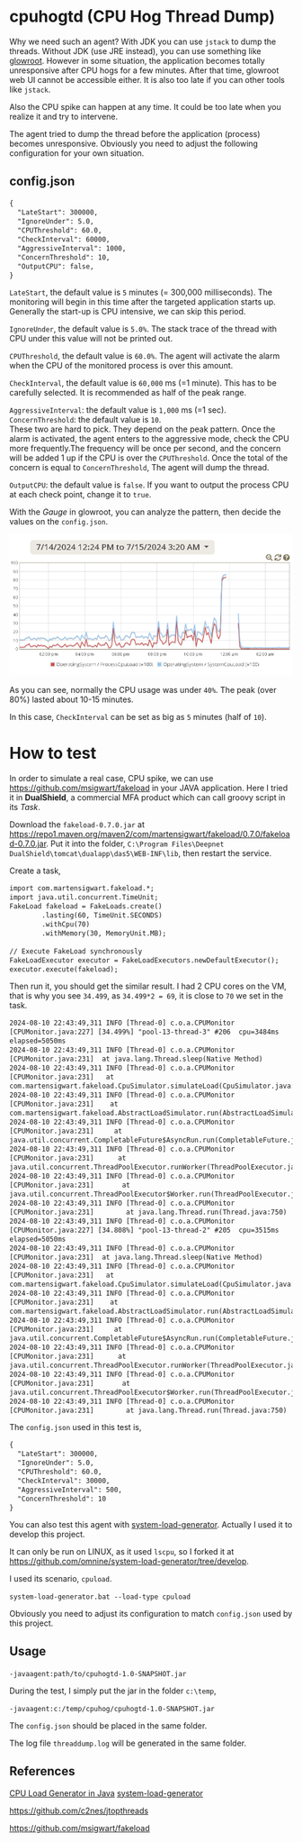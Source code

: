 # cpuhogtd (CPU Hog Thread Dump)

Why we need such an agent? With JDK you can use `jstack` to dump the threads. Without JDK (use JRE instead), you can use something like [glowroot](https://github.com/glowroot/glowroot). However in some situation,  the application becomes totally unresponsive after CPU hogs for a few minutes. After that time,  glowroot web UI cannot be accessible either. It is also too late if you can other tools like `jstack`.

Also the CPU spike can happen at any time. It could be too late when you realize it and try to intervene.

The agent tried to dump the thread before the application (process) becomes unresponsive. Obviously you need to adjust the following configuration for your own situation.

## config.json

```
{
  "LateStart": 300000,
  "IgnoreUnder": 5.0,
  "CPUThreshold": 60.0,
  "CheckInterval": 60000,
  "AggressiveInterval": 1000,
  "ConcernThreshold": 10,
  "OutputCPU": false,
}
```

`LateStart`, the default value is `5` minutes (= 300,000 milliseconds). The monitoring will begin in this time after the targeted application starts up. Generally the start-up is CPU intensive, we can skip this period.

`IgnoreUnder`, the default value is `5.0%`. The stack trace of the thread with CPU under this value will not be printed out.

`CPUThreshold`, the default value is `60.0%`. The agent will activate the alarm when the CPU of the monitored process is over this amount. 

`CheckInterval`, the default value is `60,000` ms (=1 minute). This has to be carefully selected. It is recommended as half of the peak range.

`AggressiveInterval`: the default value is `1,000` ms (=1 sec).  
`ConcernThreshold`: the default value is `10`.  
These two are hard to pick. They depend on the peak pattern. Once the alarm is activated, the agent enters to the aggressive mode, check the CPU more frequently.The frequency will be once per second, and the concern will be added 1 up if the CPU is over the `CPUThreshold`. Once the total of the concern is equal to `ConcernThreshold`, The agent will dump the thread. 

`OutputCPU`: the default value is `false`. If you want to output the process CPU at each check point, change it to `true`.


With the *Gauge* in glowroot, you can analyze the pattern, then decide the values on the `config.json`.

![Glowroot-CPU-Gauge](./doc/glowroot-cpu-gauge.png)

As you can see, normally the CPU usage was under `40%`. The peak (over 80%) lasted about 10-15 minutes.

In this case,  `CheckInterval` can be set as big as `5` minutes (half of `10`).

# How to test

In order to simulate a real case, CPU spike, we can use https://github.com/msigwart/fakeload in your JAVA application.
Here I tried it in **DualShield**, a commercial MFA product which can call groovy script in its *Task*.

Download the `fakeload-0.7.0.jar` at https://repo1.maven.org/maven2/com/martensigwart/fakeload/0.7.0/fakeload-0.7.0.jar. Put it into the folder,
`C:\Program Files\Deepnet DualShield\tomcat\dualapp\das5\WEB-INF\lib`, then restart the service.

Create a task,

```
import com.martensigwart.fakeload.*;
import java.util.concurrent.TimeUnit;
FakeLoad fakeload = FakeLoads.create()
        .lasting(60, TimeUnit.SECONDS)
        .withCpu(70)
        .withMemory(30, MemoryUnit.MB);

// Execute FakeLoad synchronously
FakeLoadExecutor executor = FakeLoadExecutors.newDefaultExecutor();
executor.execute(fakeload);

```

Then run it, you should get the similar result. I had 2 CPU cores on the VM, that is why you see `34.499`, as `34.499*2 = 69`, it is close to `70` we set in the task.

```
2024-08-10 22:43:49,311 INFO [Thread-0] c.o.a.CPUMonitor [CPUMonitor.java:227] [34.499%] "pool-13-thread-3" #206  cpu=3484ms elapsed=5050ms
2024-08-10 22:43:49,311 INFO [Thread-0] c.o.a.CPUMonitor [CPUMonitor.java:231]  at java.lang.Thread.sleep(Native Method)
2024-08-10 22:43:49,311 INFO [Thread-0] c.o.a.CPUMonitor [CPUMonitor.java:231]   at com.martensigwart.fakeload.CpuSimulator.simulateLoad(CpuSimulator.java:35)
2024-08-10 22:43:49,311 INFO [Thread-0] c.o.a.CPUMonitor [CPUMonitor.java:231]    at com.martensigwart.fakeload.AbstractLoadSimulator.run(AbstractLoadSimulator.java:102)
2024-08-10 22:43:49,311 INFO [Thread-0] c.o.a.CPUMonitor [CPUMonitor.java:231]     at java.util.concurrent.CompletableFuture$AsyncRun.run(CompletableFuture.java:1640)
2024-08-10 22:43:49,311 INFO [Thread-0] c.o.a.CPUMonitor [CPUMonitor.java:231]      at java.util.concurrent.ThreadPoolExecutor.runWorker(ThreadPoolExecutor.java:1149)
2024-08-10 22:43:49,311 INFO [Thread-0] c.o.a.CPUMonitor [CPUMonitor.java:231]       at java.util.concurrent.ThreadPoolExecutor$Worker.run(ThreadPoolExecutor.java:624)
2024-08-10 22:43:49,311 INFO [Thread-0] c.o.a.CPUMonitor [CPUMonitor.java:231]        at java.lang.Thread.run(Thread.java:750)
2024-08-10 22:43:49,311 INFO [Thread-0] c.o.a.CPUMonitor [CPUMonitor.java:227] [34.808%] "pool-13-thread-2" #205  cpu=3515ms elapsed=5050ms
2024-08-10 22:43:49,311 INFO [Thread-0] c.o.a.CPUMonitor [CPUMonitor.java:231]  at java.lang.Thread.sleep(Native Method)
2024-08-10 22:43:49,311 INFO [Thread-0] c.o.a.CPUMonitor [CPUMonitor.java:231]   at com.martensigwart.fakeload.CpuSimulator.simulateLoad(CpuSimulator.java:35)
2024-08-10 22:43:49,311 INFO [Thread-0] c.o.a.CPUMonitor [CPUMonitor.java:231]    at com.martensigwart.fakeload.AbstractLoadSimulator.run(AbstractLoadSimulator.java:102)
2024-08-10 22:43:49,311 INFO [Thread-0] c.o.a.CPUMonitor [CPUMonitor.java:231]     at java.util.concurrent.CompletableFuture$AsyncRun.run(CompletableFuture.java:1640)
2024-08-10 22:43:49,311 INFO [Thread-0] c.o.a.CPUMonitor [CPUMonitor.java:231]      at java.util.concurrent.ThreadPoolExecutor.runWorker(ThreadPoolExecutor.java:1149)
2024-08-10 22:43:49,311 INFO [Thread-0] c.o.a.CPUMonitor [CPUMonitor.java:231]       at java.util.concurrent.ThreadPoolExecutor$Worker.run(ThreadPoolExecutor.java:624)
2024-08-10 22:43:49,311 INFO [Thread-0] c.o.a.CPUMonitor [CPUMonitor.java:231]        at java.lang.Thread.run(Thread.java:750)

```

The `config.json` used in this test is,

```
{
  "LateStart": 300000,
  "IgnoreUnder": 5.0,
  "CPUThreshold": 60.0,
  "CheckInterval": 30000,
  "AggressiveInterval": 500,
  "ConcernThreshold": 10
}
```

You can also test this agent with [system-load-generator](https://github.com/pradykaushik/system-load-generator). Actually I used it to develop this project. 

It can only be run on LINUX, as it used `lscpu`, so I forked it at https://github.com/omnine/system-load-generator/tree/develop.

I used its scenario, `cpuload`.

`system-load-generator.bat --load-type cpuload`

Obviously you need to adjust its configuration to match `config.json` used by this project.

## Usage

`-javaagent:path/to/cpuhogtd-1.0-SNAPSHOT.jar`

During the test, I simply put the jar in the folder `c:\temp`,

`-javaagent:c:/temp/cpuhog/cpuhogtd-1.0-SNAPSHOT.jar`

The `config.json` should be placed in the same folder.

The log file `threaddump.log` will be generated in the same folder.

## References

[CPU Load Generator in Java](https://blog.caffinc.com/2016/03/cpu-load-generator/)
[system-load-generator](https://github.com/pradykaushik/system-load-generator)

https://github.com/c2nes/jtopthreads

https://github.com/msigwart/fakeload